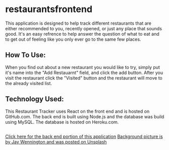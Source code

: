 # restaurantsfrontend
This application is designed to help track different restaurants that are either recommended to you, recently opened, or just any place that sounds good. It's an easy refrence to help answer the question of what to eat and to get out of feeling like you only ever go to the same few places.

## How To Use:
When you find out about a new restaurant you would like to try, simply put it's name into the "Add Restauarnt" field, and click the add button. After you visit the restaurant click the "Visited" button and the restaurant will move to the already visited list.

## Technology Used:
This Restaurant Tracker uses React on the front end and is hosted on GitHub.com. The back end is built using Node.js and the database was build using MySQL. The database is hosted on Heroku.com.

## 
[Click here for the back end portion of this application](https://github.com/JBVenuto/restaurants)
[Background picture is by Jay Wennington and was posted on Unsplash](https://unsplash.com/photos/N_Y88TWmGwA)

